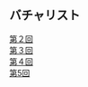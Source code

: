 ## バチャリスト

[第２回](https://kenkoooo.com/atcoder/#/contest/show/2f442fee-a1ee-415a-bf9a-2eae590b5116)  
[第３回](https://kenkoooo.com/atcoder/#/contest/show/12239a8a-a7c9-474c-82d2-2ceb3ccc40b9)  
[第４回](https://kenkoooo.com/atcoder/#/contest/show/9523204a-30f0-4b6a-b849-9293dc2fab2e)  
[第5回](https://kenkoooo.com/atcoder/#/contest/show/7d57c85c-48d6-4ba4-a709-7e9a6ca96e34)   

